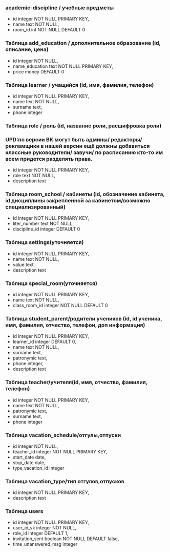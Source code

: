 ### academic-discipline / учебные предметы
* id integer NOT NULL PRIMARY KEY,
* name text NOT NULL,
* room_id int NOT NULL DEFAULT 0

### Таблица add_education / дополнительное образование (id, описание, цена)
* id integer NOT NULL,
* name_education text NOT NULL PRIMARY KEY,
* price money DEFAULT 0

### Таблица learner / учащийся (id, имя, фамилия, телефон)
* id integer NOT NULL PRIMARY KEY,
* name text NOT NULL,
* surname text,
* phone integer

### Таблица role / роль (id, название роли, расшифровка роли)
### UPD:по версии ВК могут быть админы/ редакторы/ рекламщики в нашей версии ещё должны добавиться классные руководители/ завучи/ по расписанию кто-то им всем придется разделять права.
* id integer NOT NULL PRIMARY KEY,
* role text NOT NULL,
* description text

### Таблица room_school / кабинеты (id, обозначение кабинета, id дисциплины закрепленной за кабинетом/возможно специализированный)
* id integer NOT NULL PRIMARY KEY,
* liter_number text NOT NULL,
* discipline_id integer DEFAULT 0

### Таблица settings(уточняется)
* id integer NOT NULL PRIMARY KEY,
* name text NOT NULL,
* value text,
* description text

### Таблица special_room(уточняется)
* id integer NOT NULL PRIMARY KEY,
* name text NOT NULL,
* class_room_id integer NOT NULL DEFAULT 0

### Таблица student_parent/родители учеников (id, id ученика, имя, фамилия, отчество, телефон, доп информация)
* id integer NOT NULL PRIMARY KEY,
* learner_id integer DEFAULT 0,
* name text NOT NULL,
* surname text,
* patronymic text,
* phone integer,
* description text

### Таблица teacher/учителя(id, имя, отчество, фамилия, телефон)
* id integer NOT NULL PRIMARY KEY,
* name text NOT NULL,
* patronymic text,
* surname text,
* phone integer

### Таблица vacation_schedule/отгулы,отпуски
* id integer NOT NULL,
* teacher_id integer NOT NULL PRIMARY KEY,
* start_date date,
* stop_date date,
* type_vacation_id integer

### Таблица vacation_type/тип отгулов,отпусков
* id integer NOT NULL PRIMARY KEY,
* description text

### Таблица users
* id integer NOT NULL PRIMARY KEY,
* user_id_vk integer NOT NULL,
* role_id integer DEFAULT 1,
* invitation_sent boolean NOT NULL DEFAULT false,
* time_unanswered_msg integer
